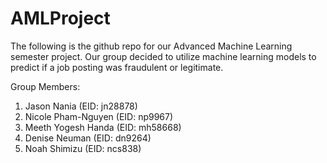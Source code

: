 # AMLProject
The following is the github repo for our Advanced Machine Learning semester project. Our group decided to utilize machine learning models to predict if a job posting was fraudulent or legitimate.

Group Members:
1. Jason Nania (EID: jn28878)
2. Nicole Pham-Nguyen (EID: np9967)
3. Meeth Yogesh Handa (EID: mh58668)
4. Denise Neuman (EID: dn9264)
5. Noah Shimizu (EID: ncs838)
